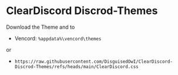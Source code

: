 # ClearDiscord Discrod-Themes

Download the Theme and to
- Vencord: `%appdata%\vencord\themes`

or

- `https://raw.githubusercontent.com/DisguisedOwI/ClearDiscord-Discrod-Themes/refs/heads/main/ClearDiscord.css`
